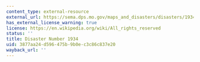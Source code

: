 ```yaml
---
content_type: external-resource
external_url: https://sema.dps.mo.gov/maps_and_disasters/disasters/1934.php
has_external_license_warning: true
license: https://en.wikipedia.org/wiki/All_rights_reserved
status: ''
title: Disaster Number 1934
uid: 3877aa24-d596-475b-9b0e-c3c86c837e20
wayback_url: ''
---
```

